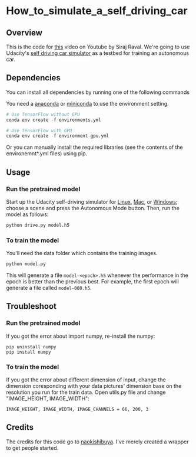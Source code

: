 # How_to_simulate_a_self_driving_car

## Overview

This is the code for [this](https://youtu.be/EaY5QiZwSP4) video on Youtube by Siraj Raval. We're going to use Udacity's [self driving car simulator](https://github.com/udacity/self-driving-car-sim) as a testbed for training an autonomous car. 

## Dependencies

You can install all dependencies by running one of the following commands

You need a [anaconda](https://www.continuum.io/downloads) or [miniconda](https://conda.io/miniconda.html) to use the environment setting.

```python
# Use TensorFlow without GPU
conda env create -f environments.yml 

# Use TensorFlow with GPU
conda env create -f environment-gpu.yml
```

Or you can manually install the required libraries (see the contents of the environemnt*.yml files) using pip.


## Usage


### Run the pretrained model

Start up the Udacity self-driving simulator for [Linux](https://d17h27t6h515a5.cloudfront.net/topher/2017/February/58983558_beta-simulator-linux/beta-simulator-linux.zip), [Mac](https://d17h27t6h515a5.cloudfront.net/topher/2017/February/58983385_beta-simulator-mac/beta-simulator-mac.zip), or [Windows](https://d17h27t6h515a5.cloudfront.net/topher/2017/February/58983318_beta-simulator-windows/beta-simulator-windows.zip); choose a scene and press the Autonomous Mode button.  Then, run the model as follows:

```python
python drive.py model.h5
```

### To train the model

You'll need the data folder which contains the training images.

```python
python model.py
```

This will generate a file `model-<epoch>.h5` whenever the performance in the epoch is better than the previous best.  For example, the first epoch will generate a file called `model-000.h5`.


## Troubleshoot


### Run the pretrained model

If you got the error about import numpy, re-install the numpy:
```command
pip uninstall numpy
pip install numpy
```

### To train the model

If you got the error about different dimension of input, change the dimension coresponding with your data pictures' dimension base on the resolution you run for the train data. Open utils.py file and change "IMAGE_HEIGHT, IMAGE_WIDTH":

```Details
IMAGE_HEIGHT, IMAGE_WIDTH, IMAGE_CHANNELS = 66, 200, 3
```


## Credits

The credits for this code go to [naokishibuya](https://github.com/naokishibuya). I've merely created a wrapper to get people started.



